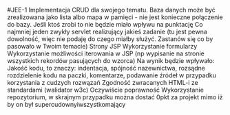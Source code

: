 #JEE-1
     Implementacja CRUD dla swojego tematu. Baza danych może być zrealizowana jako lista albo mapa w pamięci - nie jest konieczne połączenie do bazy. Jeśli ktoś zrobi to nie będzie miało wpływu na punktację
    Co najmniej jeden zwykły servlet realizujący jakieś zadanie (tu jest pewna dowolność, więc nie podaję do czego miałby służyć. Zastanów się co by pasowało w Twoim temacie)
    Strony JSP
        Wykorzystanie formularzy
        Wykorzystanie możliwości iterowania w JSP (np wypisanie na stronie wszystkich rekordów pasujących do wzorca) 
    Na wynik będzie wpływało:
        Jakość kodu, to znaczy: indentacja, spójność nazewnictwa, rozsądne rozdzielenie kodu na paczki, komentarze, podawanie źródeł w przypadku korzystania z cudzych rozwązań
        Zgodność zwracanych HTML-i ze standardami (walidator w3c)
        Oczywiście poprawność
        Wykorzystanie repozytorium, w skrajnym przypadku można dostać 0pkt za projekt mimo iż by on był supercudownyiwszystkomający 
